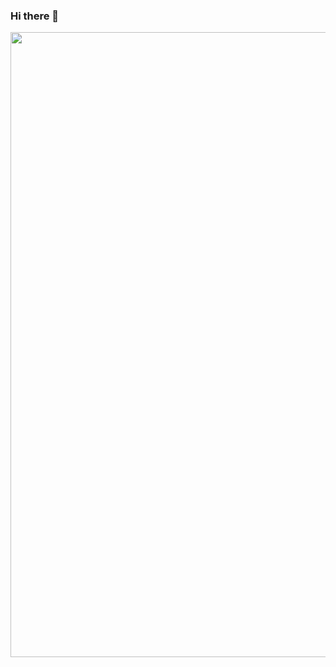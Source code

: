 ### Hi there 👋
<img src="https://i.graphicmama.com/blog/wp-content/uploads/2016/12/06085555/dribbble_1.gif" width="1000"/>

